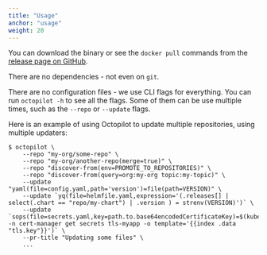 ```yaml
---
title: "Usage"
anchor: "usage"
weight: 20
---
```


You can download the binary or see the `docker pull` commands from the [release page on GitHub](https://github.com/dailymotion-oss/octopilot/releases/latest).

There are no dependencies - not even on `git`.

There are no configuration files - we use CLI flags for everything. You can run `octopilot -h` to see all the flags. Some of them can be use multiple times, such as the `--repo` or `--update` flags.

Here is an example of using Octopilot to update multiple repositories, using multiple updaters:

```
$ octopilot \
    --repo "my-org/some-repo" \
    --repo "my-org/another-repo(merge=true)" \
    --repo "discover-from(env=PROMOTE_TO_REPOSITORIES)" \
    --repo "discover-from(query=org:my-org topic:my-topic)" \
    --update "yaml(file=config.yaml,path='version')=file(path=VERSION)" \
    --update `yq(file=helmfile.yaml,expression='(.releases[] | select(.chart == "repo/my-chart") | .version ) = strenv(VERSION)')` \
    --update `sops(file=secrets.yaml,key=path.to.base64encodedCertificateKey)=$(kubectl -n cert-manager get secrets tls-myapp -o template='{{index .data "tls.key"}}')` \
    --pr-title "Updating some files" \
    ...
```
